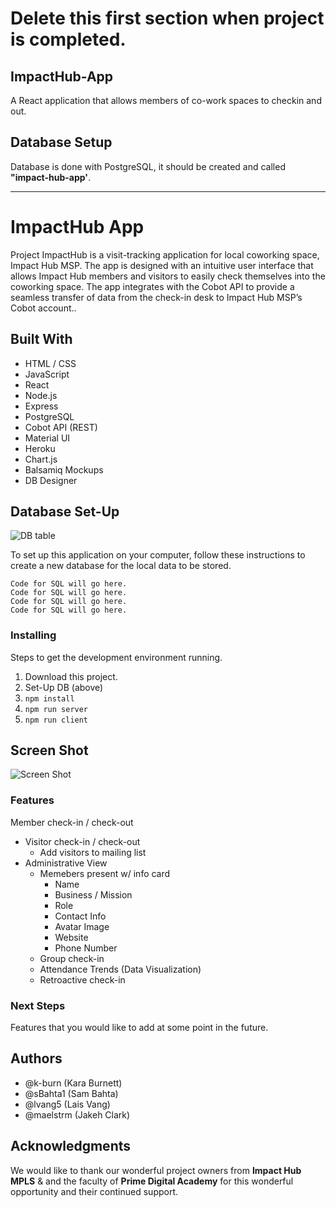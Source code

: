 # Delete this first section when project is completed.

## ImpactHub-App
A React application that allows members of co-work spaces to checkin and out.

## Database Setup
Database is done with PostgreSQL, it should be created and called **"impact-hub-app'**.

---

# ImpactHub App

Project ImpactHub is a visit-tracking application for local coworking space, Impact Hub MSP. The app is designed with an intuitive user interface that allows Impact Hub members and visitors to easily check themselves into the coworking space.  The app integrates with the Cobot API to provide a seamless transfer of data from the check-in desk to Impact Hub MSP’s Cobot account..

## Built With

* HTML / CSS
* JavaScript
* React
* Node.js
* Express
* PostgreSQL
* Cobot API (REST)
* Material UI
* Heroku
* Chart.js
* Balsamiq Mockups
* DB Designer

## Database Set-Up

![DB table](https://imgur.com/Y6QFtPW)

To set up this application on your computer, follow these instructions to create a new database for the local data to be stored.

```
Code for SQL will go here.
Code for SQL will go here.
Code for SQL will go here.
Code for SQL will go here.
```

### Installing

Steps to get the development environment running.

1. Download this project.
2. Set-Up DB (above)
3. `npm install`
4. `npm run server`
5. `npm run client`

## Screen Shot

![Screen Shot](https://via.placeholder.com/700x300 "Screen Shot")




### Features

 Member check-in / check-out
* Visitor check-in / check-out
  * Add visitors to mailing list
* Administrative View
  * Memebers present w/ info card
    * Name
    * Business / Mission
    * Role
    * Contact Info
    * Avatar Image
    * Website
    * Phone Number
  * Group check-in
  * Attendance Trends (Data Visualization)
  * Retroactive check-in

### Next Steps

Features that you would like to add at some point in the future.

## Authors

* @k-burn (Kara Burnett)
* @sBahta1 (Sam Bahta)
* @lvang5 (Lais Vang)
* @maelstrm (Jakeh Clark)


## Acknowledgments

We would like to thank our wonderful project owners from **Impact Hub MPLS** & and the faculty of **Prime Digital Academy** for this wonderful opportunity and their continued support.
